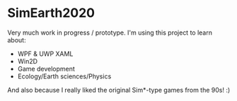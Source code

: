 # SimEarth2020

Very much work in progress / prototype.
I'm using this project to learn about:
* WPF & UWP XAML
* Win2D
* Game development
* Ecology/Earth sciences/Physics

And also because I really liked the original Sim*-type games from the 90s! :)
